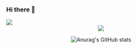 ### Hi there 👋
<img src="https://capsule-render.vercel.app/api?type=waving&color=auto&height=200&section=header&text=YuKyeong%20Github!&fontSize=80" />

<div align="center">
	<img src="https://img.shields.io/badge/C++-00599C?style=flat&logo=C++&logoColor=white" />

![Anurag's GitHub stats](https://github-readme-stats.vercel.app/api?username=dbxxrud&show_icons=true&theme=radical)
